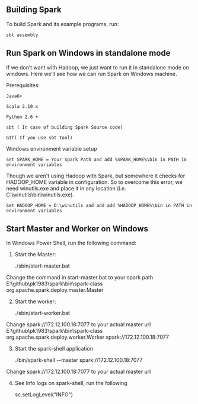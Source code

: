 ## Building Spark

To build Spark and its example programs, run:

    sbt assembly

## Run Spark on Windows in standalone mode 

If we don’t want with Hadoop, we just want to run it in standalone mode on windows.
Here we’ll see how we can run Spark on Windows machine.

Prerequisites:

    Java6+

    Scala 2.10.x

    Python 2.6 +

    sbt ( In case of building Spark Source code)

    GIT( If you use sbt tool)
    
Windows environment variable setup

    Set SPARK_HOME = Your Spark Path and add %SPARK_HOME%\bin in PATH in environment variables

Though we aren't using Hadoop with Spark, but somewhere it checks for HADOOP_HOME variable in configuration. So to overcome this error,  we need winutils.exe and place it in any location (i.e. C:\winutils\bin\winutils.exe).

    Set HADOOP_HOME = D:\winutils and add add %HADOOP_HOME%\bin in PATH in environment variables

## Start Master and Worker on Windows

In Windows Power Shell, run the following command:

1. Start the Master:

    ./sbin/start-master.bat

Change the command in start-master.bat to your spark path
E:\github\pk1983\spark\bin\spark-class org.apache.spark.deploy.master.Master

2. Start the worker:

    ./sbin/start-worker.bat

Change spark://172.12.100.18:7077 to your actual master url
E:\github\pk1983\spark\bin\spark-class org.apache.spark.deploy.worker.Worker spark://172.12.100.18:7077

3. Start the spark-shell application

    ./bin/spark-shell --master spark://172.12.100.18:7077
    
Change spark://172.12.100.18:7077 to your actual master url

4. See Info logs on spark-shell, run the following

    sc.setLogLevel("INFO")